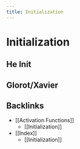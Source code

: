 ```yaml
---
title: Initialization
---
```


# Initialization

## He Init

## Glorot/Xavier





## Backlinks
* [[Activation Functions]]
	* [[Initialization]]
* [[Index]]
	* [[Initialization]]


